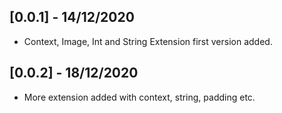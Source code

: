 ## [0.0.1] - 14/12/2020

* Context, Image, Int and String Extension first version added.

## [0.0.2] - 18/12/2020

* More extension added with context, string, padding etc.
